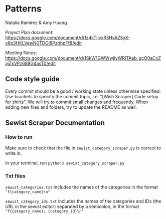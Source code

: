 # Patterns 
Natalia Ramirez & Amy Huang 

Project Plan document: https://docs.google.com/document/d/1z4kTiIvxR5HvAZ5yX-v8p3HKLVewN0TDOl8PznhpFf8/edit 

Meeting Notes: https://docs.google.com/document/d/1SkW1GWWwjiyWRITAeb_gcO0aCxZajZxVPz689G4asT0/edit

## Code style guide 
Every commit should be a good / working state unless otherwise specified. Use brackets to specify the commit topic, i.e. "[Wish Scraper] Code setup for shirts". We will try to commit small changes and frequently. When adding new files and folders, try to update the README as well. 

## Sewist Scraper Documentation

### How to run
Make sure to check that the file in `sewist_category_scraper.py` is correct to write in.

In your terminal, run `python3 sewist_category_scraper.py`


### Txt files
`sewist_categories.txt` includes the names of the categories in the format `"f{category_name}\n"`

`sewist_category_ids.txt` includes the names of the categories and IDs (the URL in the sewist editor) separated by a semicolon, in the format `"f{category_name}; {category_id}\n"`
